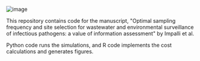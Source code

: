 ![image](https://github.com/user-attachments/assets/a5779ca1-8751-4374-80be-ddc5f0cd2246)

This repository contains code for the manuscript, "Optimal sampling frequency and site selection for wastewater and environmental surveillance of infectious pathogens: a value of information assessment" by Impalli et al.

Python code runs the simulations, and R code implements the cost calculations and generates figures.
